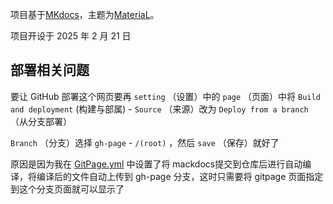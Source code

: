 
项目基于[MKdocs](https://www.mkdocs.org/)，主题为[MateriaL](https://squidfunk.github.io/mkdocs-material/)。

项目开设于 2025 年 2 月 21 日

## 部署相关问题

要让 GitHub 部署这个网页要再 `setting` （设置）中的 `page` （页面）中将 `Build and deployment` (构建与部属) - `Source` （来源）改为 `Deploy from a branch` （从分支部署）

`Branch` （分支）选择 `gh-page` - `/(root)` ，然后 `save` （保存）就好了

原因是因为我在 [GitPage.yml](./.github/workflows/GitPage.yml) 中设置了将 mackdocs提交到仓库后进行自动编译，将编译后的文件自动上传到 gh-page 分支，这时只需要将 gitpage 页面指定到这个分支页面就可以显示了